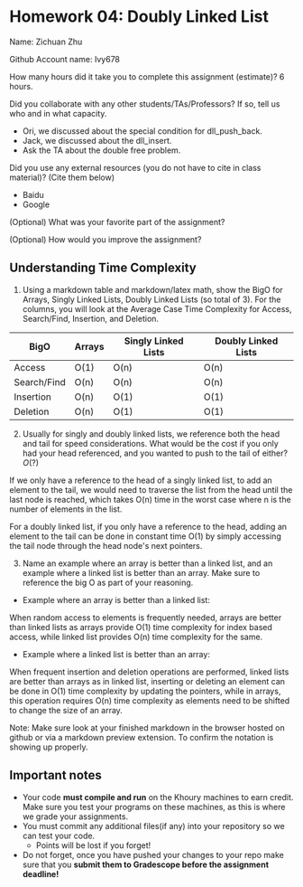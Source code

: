 # Homework 04: Doubly Linked List

Name: Zichuan Zhu

Github Account name: Ivy678

How many hours did it take you to complete this assignment (estimate)? 
6 hours.

Did you collaborate with any other students/TAs/Professors? If so, tell us who and in what capacity.  
- Ori, we discussed about the special condition for dll_push_back.
- Jack, we discussed about the dll_insert.
- Ask the TA about the double free problem.


Did you use any external resources (you do not have to cite in class material)? (Cite them below)  
- Baidu
- Google


(Optional) What was your favorite part of the assignment? 

(Optional) How would you improve the assignment? 

## Understanding Time Complexity

1. Using a markdown table and markdown/latex math, show the BigO for Arrays, Singly Linked Lists, Doubly Linked Lists (so total of 3). For the columns, you will look at the Average Case Time Complexity for Access, Search/Find,	Insertion, and Deletion. 

| BigO        | Arrays            | Singly Linked Lists     |  Doubly Linked Lists |
|-------------|-------------------|-------------------------|----------------------|
| Access      | O(1)              | O(n)                    | O(n)                 |
| Search/Find | O(n)              | O(n)                    | O(n)                 |
| Insertion   | O(n)              | O(1)                    | O(1)                 |
| Deletion    | O(n)              | O(1)                    | O(1)                 |


2. Usually for singly and doubly linked lists, we reference both the head and tail for speed considerations. What would be the cost if you only had your head referenced, and you wanted to push to the tail of either?  $O(?)$

If we only have a reference to the head of a singly linked list, to add an element to the tail, we would need to traverse the list from the head until the last node is reached, which takes O(n) time in the worst case where n is the number of elements in the list.

For a doubly linked list, if you only have a reference to the head, adding an element to the tail can be done in constant time O(1) by simply accessing the tail node through the head node's next pointers.



3. Name an example where an array is better than a linked list, and an example where a linked list is better than an array. Make sure to reference the big O as part of your reasoning.

- Example where an array is better than a linked list:

When random access to elements is frequently needed, arrays are better than linked lists as arrays provide O(1) time complexity for index based access, while linked list provides O(n) time complexity for the same.

- Example where a linked list is better than an array:

When frequent insertion and deletion operations are performed, linked lists are better than arrays as in linked list, inserting or deleting an element can be done in O(1) time complexity by updating the pointers, while in arrays, this operation requires O(n) time complexity as elements need to be shifted to change the size of an array.



Note: Make sure look at your finished markdown in the browser hosted on github or via a markdown preview extension. To confirm the notation is showing up properly. 

## Important notes

* Your code **must compile and run** on the Khoury machines to earn credit. Make sure you test your programs on these machines, as this is where we grade your assignments.
* You must commit any additional files(if any) into your repository so we can test your code.
  * Points will be lost if you forget!
* Do not forget, once you have pushed your changes to your repo make sure that you **submit them to Gradescope before the assignment deadline!**

